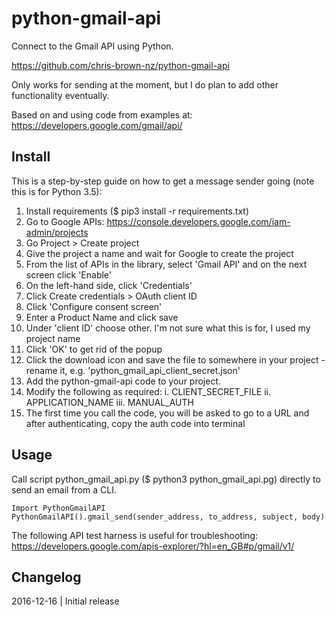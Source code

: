 python-gmail-api
================

Connect to the Gmail API using Python.

https://github.com/chris-brown-nz/python-gmail-api

Only works for sending at the moment, but I do plan to add other functionality eventually.

Based on and using code from examples at: https://developers.google.com/gmail/api/

Install
-------

This is a step-by-step guide on how to get a message sender going (note this is for Python 3.5):

1. Install requirements ($ pip3 install -r requirements.txt)
2. Go to Google APIs: https://console.developers.google.com/iam-admin/projects
3. Go Project > Create project
4. Give the project a name and wait for Google to create the project
5. From the list of APIs in the library, select 'Gmail API' and on the next screen click 'Enable'
6. On the left-hand side, click 'Credentials'
7. Click Create credentials > OAuth client ID
8. Click 'Configure consent screen'
9. Enter a Product Name and click save
10. Under 'client ID' choose other. I'm not sure what this is for, I used my project name
11. Click 'OK' to get rid of the popup
12. Click the download icon and save the file to somewhere in your project - rename it, e.g. 'python_gmail_api_client_secret.json'
13. Add the python-gmail-api code to your project.
14. Modify the following as required:
  i. CLIENT_SECRET_FILE
  ii. APPLICATION_NAME
  iii. MANUAL_AUTH
15. The first time you call the code, you will be asked to go to a URL and after authenticating, copy the auth code into terminal

Usage
-----

Call script python_gmail_api.py ($ python3 python_gmail_api.pg) directly to send an email from a CLI.

    Import PythonGmailAPI
    PythonGmailAPI().gmail_send(sender_address, to_address, subject, body)

The following API test harness is useful for troubleshooting: https://developers.google.com/apis-explorer/?hl=en_GB#p/gmail/v1/

Changelog
---------

2016-12-16 | Initial release